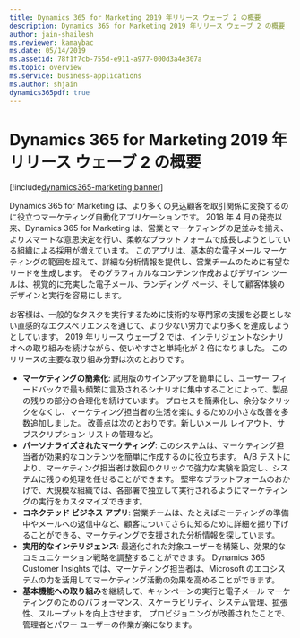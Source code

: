 ```yaml
---
title: Dynamics 365 for Marketing 2019 年リリース ウェーブ 2 の概要
description: Dynamics 365 for Marketing 2019 年リリース ウェーブ 2 の概要
author: jain-shailesh
ms.reviewer: kamaybac
ms.date: 05/14/2019
ms.assetid: 78f1f7cb-755d-e911-a977-000d3a4e307a
ms.topic: overview
ms.service: business-applications
ms.author: shjain
dynamics365pdf: true
---
```


# Dynamics 365 for Marketing 2019 年リリース ウェーブ 2 の概要
[!include[dynamics365-marketing banner](../includes/dynamics365-marketing.md)]

Dynamics 365 for Marketing は、より多くの見込顧客を取引関係に変換するのに役立つマーケティング自動化アプリケーションです。 2018 年 4 月の発売以来、Dynamics 365 for Marketing は、営業とマーケティングの足並みを揃え、よりスマートな意思決定を行い、柔軟なプラットフォームで成長しようとしている組織による採用が増えています。 このアプリは、基本的な電子メール マーケティングの範囲を超えて、詳細な分析情報を提供し、営業チームのために有望なリードを生成します。 そのグラフィカルなコンテンツ作成およびデザイン ツールは、視覚的に充実した電子メール、ランディング ページ、そして顧客体験のデザインと実行を容易にします。

お客様は、一般的なタスクを実行するために技術的な専門家の支援を必要としない直感的なエクスペリエンスを通じて、より少ない労力でより多くを達成しようとしています。 2019 年リリース ウェーブ 2 では、インテリジェントなシナリオへの取り組みを続けながら、使いやすさと単純化が 2 倍になりました。 このリリースの主要な取り組み分野は次のとおりです。

- **マーケティングの簡素化**: 試用版のサインアップを簡単にし、ユーザー フィードバックで最も頻繁に言及されるシナリオに集中することによって、製品の残りの部分の合理化を続けています。 プロセスを簡素化し、余分なクリックをなくし、マーケティング担当者の生活を楽にするための小さな改善を多数追加しました。 改善点は次のとおりです。新しいメール レイアウト、サブスクリプション リストの管理など。  
- **パーソナライズされたマーケティング**: このシステムは、マーケティング担当者が効果的なコンテンツを簡単に作成するのに役立ちます。 A/B テストにより、マーケティング担当者は数回のクリックで強力な実験を設定し、システムに残りの処理を任せることができます。 堅牢なプラットフォームのおかげで、大規模な組織では、各部署で独立して実行されるようにマーケティングの実行をカスタマイズできます。
- **コネクテッド ビジネス アプリ**: 営業チームは、たとえばミーティングの準備中やメールへの返信中など、顧客についてさらに知るために詳細を掘り下げることができる、マーケティングで支援された分析情報を探しています。
- **実用的なインテリジェンス**: 最適化された対象ユーザーを構築し、効果的なコミュニケーション戦略を調整することができます。 Dynamics 365 Customer Insights では、マーケティング担当者は、Microsoft のエコシステムの力を活用してマーケティング活動の効果を高めることができます。 
- **基本機能への取り組み**を継続して、キャンペーンの実行と電子メール マーケティングのためのパフォーマンス、スケーラビリティ、システム管理、拡張性、スループットを向上させます。 プロビジョニングが改善されたことで、管理者とパワー ユーザーの作業が楽になります。
